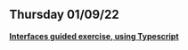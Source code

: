 ## Thursday 01/09/22

[**Interfaces guided exercise, using Typescript**](https://docs.microsoft.com/en-us/training/modules/typescript-implement-interfaces/)

